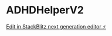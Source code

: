 # ADHDHelperV2

[Edit in StackBlitz next generation editor ⚡️](https://stackblitz.com/~/github.com/SuperRich/ADHDHelperV2)